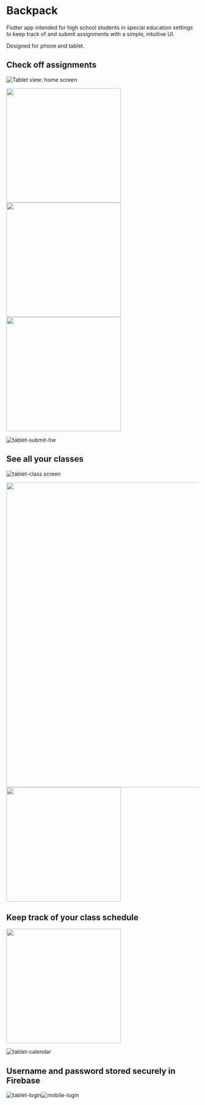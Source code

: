 # Backpack

Flutter app intended for high school students in special education settings to keep track of and submit assignments with a simple, intuitive UI.

Designed for phone and tablet.

## Check off assignments
![Tablet view: home screen](https://user-images.githubusercontent.com/96892866/200063680-2e06c6d2-e83e-4dec-8558-98b2f528e086.png)  

<img src="https://user-images.githubusercontent.com/96892866/200063691-db074bed-74ca-480b-a715-f4aa11f509e6.png" width="300"/>   
<img src="https://user-images.githubusercontent.com/96892866/200063701-eaaec69d-4278-41d5-a380-cd35c0a1c506.png" width="300"/>

<img src="https://user-images.githubusercontent.com/96892866/200063770-2ad50165-4f7b-4ebf-9155-41296893226d.png" width="300"/>   

![tablet-submit-hw](https://user-images.githubusercontent.com/96892866/200063752-280051ba-038a-4f49-80f6-922b9fce5c03.gif)

## See all your classes
![tablet-class screen](https://user-images.githubusercontent.com/96892866/200063898-b6faa07d-215e-47bc-be66-bce751e7bc9a.png)

<img src="https://user-images.githubusercontent.com/96892866/200063915-429f1fed-08ce-4dd8-b416-c1878da39355.png" width="800"/>

<img src="https://user-images.githubusercontent.com/96892866/200063905-b1ac4dae-9f08-449c-a88b-effdf9005a75.png" width="300"/>   

## Keep track of your class schedule
<img src="https://user-images.githubusercontent.com/96892866/200063816-daee2bc5-7be3-49aa-b08c-36562b501541.png" width="300"/>   

![tablet-calendar](https://user-images.githubusercontent.com/96892866/200063805-456b3499-eef3-4938-abe2-bbf48bbb3831.gif)

## Username and password stored securely in Firebase
![tablet-login](https://user-images.githubusercontent.com/96892866/200063939-69d8233a-a5cd-4541-bf99-63eacfa8abb2.gif)![mobile-login](https://user-images.githubusercontent.com/96892866/200063959-f08ab844-098b-428c-aa9f-bd6a5a57efa3.gif)
